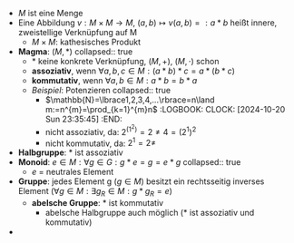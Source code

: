 - $M$ ist eine Menge
- Eine Abbildung $v:M\times M\rightarrow M$, $(a,b)\mapsto v(a,b)=:a\ast b$ heißt innere, zweistellige Verknüpfung auf M
	- $M\times M$: kathesisches Produkt
- **Magma**: $(M,\ast)$
  collapsed:: true
	- $\ast$ keine konkrete Verknüpfung, $(M,+)$, $(M,\cdot)$ schon
	- **assoziativ**, wenn $\forall a,b,c\in M:(a\ast b)\ast c=a\ast(b\ast c)$
	- **kommutativ**, wenn $\forall a,b\in M:a\ast b=b\ast a$
	- *Beispiel*: Potenzieren
	  collapsed:: true
		- $\mathbb{N}=\lbrace1,2,3,4,...\rbrace=n\land m:=n^{m}=\prod_{k=1}^{m}n$
		  :LOGBOOK:
		  CLOCK: [2024-10-20 Sun 23:35:45]
		  :END:
		- nicht assoziativ, da: $2^{(1^2)}=2\neq4=(2^1)^2$
		- nicht kommutativ, da: $2^1=2\neq$
- **Halbgruppe**: $\ast$ ist assoziativ
- **Monoid**: $e\in M:\forall g\in G:g\ast e=g=e\ast g$
  collapsed:: true
	- $e$ = neutrales Element
- **Gruppe**: jedes Element g ($g\in M$) besitzt ein rechtsseitig inverses Element ($\forall g\in M:\exists g_{R}\in M:g\ast g_{R}=e$)
	- **abelsche Gruppe**: $\ast$ ist kommutativ
		- abelsche Halbgruppe auch möglich ($\ast$ ist assoziativ und kommutativ)
-